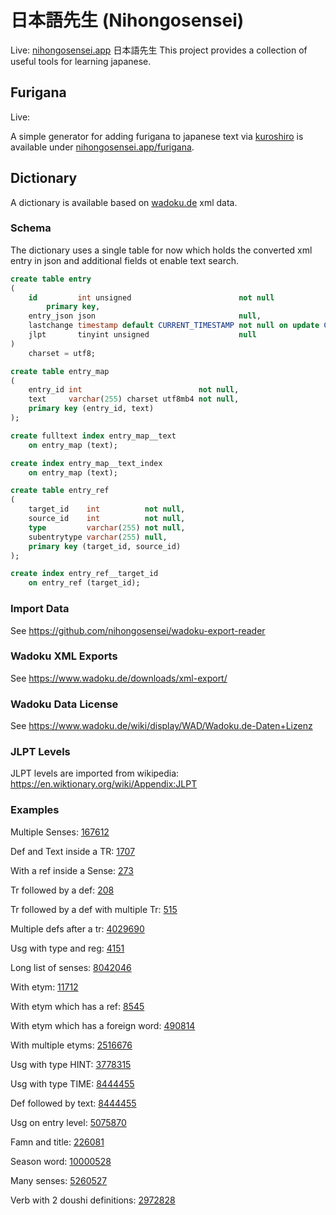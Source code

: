 # 日本語先生 (Nihongosensei)

Live: [nihongosensei.app](https://nihongosensei.app)
日本語先生
This project provides a collection of useful tools for learning japanese.

## Furigana

Live:

A simple generator for adding furigana to japanese text via [kuroshiro](https://www.npmjs.com/package/kuroshiro) is available
under [nihongosensei.app/furigana](https://nihongosensei.app/furigana).

## Dictionary

A dictionary is available based on [wadoku.de](https://wadoku.de) xml data.

### Schema

The dictionary uses a single table for now which holds the converted xml entry in json and additional fields ot enable
text search.

```sql
create table entry
(
    id         int unsigned                        not null
        primary key,
    entry_json json                                null,
    lastchange timestamp default CURRENT_TIMESTAMP not null on update CURRENT_TIMESTAMP,
    jlpt       tinyint unsigned                    null
)
    charset = utf8;

create table entry_map
(
    entry_id int                          not null,
    text     varchar(255) charset utf8mb4 not null,
    primary key (entry_id, text)
);

create fulltext index entry_map__text
    on entry_map (text);

create index entry_map__text_index
    on entry_map (text);

create table entry_ref
(
    target_id    int          not null,
    source_id    int          not null,
    type         varchar(255) not null,
    subentrytype varchar(255) null,
    primary key (target_id, source_id)
);

create index entry_ref__target_id
    on entry_ref (target_id);
```

### Import Data

See https://github.com/nihongosensei/wadoku-export-reader

### Wadoku XML Exports

See https://www.wadoku.de/downloads/xml-export/

### Wadoku Data License

See https://www.wadoku.de/wiki/display/WAD/Wadoku.de-Daten+Lizenz

### JLPT Levels

JLPT levels are imported from wikipedia: https://en.wiktionary.org/wiki/Appendix:JLPT

### Examples

Multiple Senses: [167612](https://nihongosensei.app/entry/167612)

Def and Text inside a TR: [1707](https://nihongosensei.app/entry/1707)

With a ref inside a Sense: [273](https://nihongosensei.app/entry/273)

Tr followed by a def: [208](https://nihongosensei.app/entry/208)

Tr followed by a def with multiple Tr: [515](https://nihongosensei.app/entry/515)

Multiple defs after a tr: [4029690](https://nihongosensei.app/entry/4029690)

Usg with type and reg: [4151](https://nihongosensei.app/entry/4151)

Long list of senses: [8042046](https://nihongosensei.app/entry/8042046)

With etym: [11712](https://nihongosensei.app/entry/11712)

With etym which has a ref: [8545](https://nihongosensei.app/entry/8545)

With etym which has a foreign word: [490814](https://nihongosensei.app/entry/490814)

With multiple etyms: [2516676](https://nihongosensei.app/entry/2516676)

Usg with type HINT: [3778315](https://nihongosensei.app/entry/3778315)

Usg with type TIME: [8444455](https://nihongosensei.app/entry/8444455)

Def followed by text: [8444455](https://nihongosensei.app/entry/8444455)

Usg on entry level: [5075870](https://nihongosensei.app/entry/5075870)

Famn and title: [226081](https://nihongosensei.app/entry/226081)

Season word: [10000528](https://nihongosensei.app/entry/10000528)

Many senses: [5260527](https://nihongosensei.app/entry/5260527)

Verb with 2 doushi definitions: [2972828](https://nihongosensei.app/entry/2972828)

